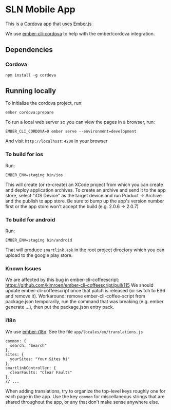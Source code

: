 # SLN Mobile App

This is a [Cordova](https://cordova.apache.org/) app that uses [Ember.js](http://emberjs.com/)

We use [ember-cli-cordova](https://github.com/poetic/ember-cli-cordova) to help with the ember/cordova integration.

## Dependencies

### Cordova

    npm install -g cordova


## Running locally

To initialize the cordova project, run:

    ember cordova:prepare




To run a local web server so you can view the pages in a browser, run:

    EMBER_CLI_CORDOVA=0 ember serve --environment=development

And visit `http://localhost:4200` in your browser


### To build for ios

Run:

    EMBER_ENV=staging bin/ios

This will create (or re-create) an XCode project from which you can create and deploy application archives.  To create an archive and send it to the app store, select "iOS Device" as the target device and run Product -> Archive and the publish to app store.  Be sure to bump up the app's version number first or the app store won't accept the build (e.g. 2.0.6 -> 2.0.7)


### To build for android

Run:

    EMBER_ENV=staging bin/android

That will produce `smartlink.apk` in the root project directory which you can upload to the google play store.

### Known Issues

We are affected by this bug in ember-cli-coffeescript: https://github.com/kimroen/ember-cli-coffeescript/pull/115
  We should update ember-cli-coffeescript once that patch is released (or switch to ES6 and remove it). Workaround: remove ember-cli-coffee-script from package.json temporarily, run the command that was breaking (e.g. ember generate ...), then put the package.json entry pack.


### i18n

We use [ember-i18n](https://github.com/jamesarosen/ember-i18n). See the file `app/locales/en/translations.js`

    common: {
      search: "Search"
    },
    sites: {
      yourSites: "Your Sites hi"
    },
    smartlinkController: {
      clearFaults: "Clear Faults"
    },
    // ...

When adding translations, try to organize the top-level keys roughly one for each page in the app. Use the key `common` for miscellaneous strings that are shared throughout the app, or any that don't make sense anywhere else.
